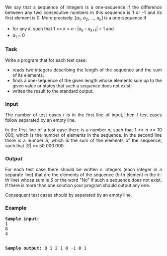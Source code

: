 <p align="justify">We say that a sequence of integers is a one-sequence if the difference between any two consecutive numbers in this sequence is 1 or -1 and its first element is 0. More precisely: [<i>a</i><sub>1</sub>, <i>a</i><sub>2</sub>, ..., <i>a<sub>n</sub></i>] is a one-sequence if

</p><div align="justify"><ul>
        <li align="justify">for any <i>k</i>, such that 1 &lt;= <i>k</i> &lt; <i>n</i> : |<i>a<sub>k</sub></i> - <i>a<sub>k</sub></i><sub>+1</sub>| = 1 and </li>
        <li align="justify"><i>a</i><sub>1</sub> = 0 </li>
</ul>
</div>

<h3>Task</h3>
<p align="justify">Write a program that for each test case:</p>
<div align="justify">
<ul align="justify">
        <li align="justify">reads two integers describing the length of the sequence and the sum of its elements; </li>
        <li align="justify">finds a one-sequence of the given length whose elements sum up to the given value or states that such a sequence does not exist; </li>
        <li align="justify">writes the result to the standard output.</li>
</ul></div>

<h3>Input</h3>
<p align="justify">The number of test cases <i>t</i> is in the first line of input, then <i>t</i> test cases follow separated by an empty line.</p>
<p align="justify">In the first line of a test case there is a number <i>n</i>, such that 1 &lt;= <i>n</i> &lt;= 10 000, which is the number of elements in the sequence. In the second line there is a number <i>S</i>, which is the sum of the elements of the sequence, such that |<i>S</i>| &lt;= 50 000 000. </p>

<h3>Output</h3>
<p align="justify">For each test case there should be written <i>n</i> integers (each integer in a separate line) that are the elements of the sequence (<i>k</i>-th element in the <i>k</i>-th line) whose sum is <i>S</i> or the word "No" if such a sequence does not exist. If there is more than one solution your program should output any one.</p>
<p align="justify">Consequent test cases should by separated by an empty line.</p>

<h3>Example</h3>
<pre><b><tt>Sample input:</tt></b>
1
8
4

<b><tt>Sample output:</tt></b>
0
1
2
1
0
-1
0
1
</pre>